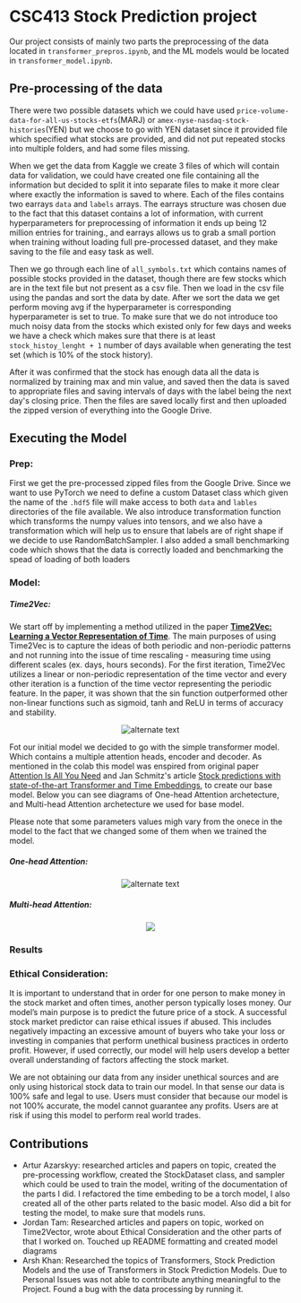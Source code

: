 # CSC413 Stock Prediction project

Our project consists of mainly two parts the preprocessing of the data located in `transformer_prepros.ipynb`,
and the ML models would be located in `transformer_model.ipynb`.

## Pre-processing of the data

There were two possible datasets which we could have used `price-volume-data-for-all-us-stocks-etfs`(MARJ) 
or  `amex-nyse-nasdaq-stock-histories`(YEN) but we choose to go with YEN dataset since it provided file
which specified what stocks are provided, and did not put repeated stocks into multiple folders, and had
some files missing. 

When we get the data from Kaggle we create 3 files of which will contain data for validation, we  could have created one
file containing all the information but decided to split it into separate files to make it more clear where exactly the
information is saved to where. Each of the files contains two earrays  `data` and `labels` arrays. The earrays structure
was chosen due to the fact that this dataset contains a lot of information, with current hyperparameters for
preprocessing of information it ends up being 12 million entries for training., and earrays allows us to grab a small
portion when training without loading full pre-processed dataset, and they make saving to the file and easy task as well.



Then we go through each line of `all_symbols.txt` which contains names of possible stocks provided in the dataset, though
there are few stocks which are in the text file but not present as a csv file. Then we load in the csv file using the
pandas and sort the data by date. After we sort the data we get perform moving avg if the hyperparameter is corresponding
hyperparameter is set to true. To make sure that we do not introduce too much noisy data from the stocks which existed only
for few days and weeks we have a check which makes sure that there is at least `stock_histoy_lenght + 1` number of days
available when generating the test set (which is 10% of the stock history).


After it was confirmed that the stock has enough data all the data is normalized by training max and min value, and 
saved then the data is saved to appropriate files and saving intervals of days with the label being the next day's
closing price. Then the files are saved locally first and then uploaded the zipped version of everything into the Google
Drive.




## Executing the Model

### Prep:


First we get the pre-processed zipped files from the Google Drive. Since we want to use PyTorch we need to define a custom 
Dataset class which given the name of the `.hdf5` file will make access to both `data` and `lables` directories of the file
available. We also introduce transformation function which transforms the numpy values into tensors, and we also have a
transformation which will help us to ensure that labels are of right shape if we decide to use RandomBatchSampler. I also
added a small benchmarking code which shows that the data is correctly loaded and benchmarking the spead of loading of 
both loaders

### Model:

##### Time2Vec:

We start off by implementing a method utilized in the paper [**Time2Vec: Learning a Vector Representation of Time**](https://arxiv.org/pdf/1907.05321.pdf). The main purposes of using Time2Vec is to capture the ideas of both periodic and non-periodic patterns and not running into the issue of time rescaling - measuring time using different scales (ex. days, hours seconds). For the first iteration, Time2Vec utilizes a linear or non-periodic representation of the time vector and every other iteration is a function of the time vector representing the periodic feature. In the paper, it was shown that the sin function outperformed other non-linear functions such as sigmoid, tanh and ReLU in terms of accuracy and stability.

 <p align="center">
    <img src="https://user-images.githubusercontent.com/42477683/163737739-715d843d-fe11-4e79-9d45-a0f265324035.png" alt="alternate text">
 </p>

Fot our initial model we decided to go with the simple transformer model. Which contains a multiple attention heads, encoder and decoder. As mentioned in the colab this model was enspired from original paper [Attention Is All You Need](https://arxiv.org/abs/1706.03762) and Jan Schmitz's article 
[Stock predictions with state-of-the-art Transformer and Time Embeddings](https://towardsdatascience.com/stock-predictions-with-state-of-the-art-transformer-and-time-embeddings-3a4485237de6#:~:text=A%20Transformer%20is%20a%20neural,and%20Multi%2DHead%20Attention%20layer), 
to create our base model. Below you can see diagrams of One-head Attention archetecture, and Multi-head Attention archetecture we used for base model.

Please note that some parameters values migh vary from the onece in the model to the fact that we changed some of them when we trained the model.


##### One-head Attention:

 <p align="center">
    <img src="https://user-images.githubusercontent.com/42477683/163856124-05358808-cb98-45f7-8ab5-2b6cbed24611.png" alt="alternate text">
 </p>


##### Multi-head Attention:

<p align="center">
    <img src="https://user-images.githubusercontent.com/42477683/163741346-54c95a8f-20ff-40dc-9cf7-dfa51167af61.png">
</Div>

### Results


### Ethical Consideration: 

It is important to understand that in order for one person to make money in the stock market and often times, another person typically loses money. Our model’s main purpose is to predict the future price of a stock. A successful stock market predictor can raise ethical issues if abused. This includes negatively impacting an excessive amount of buyers who take your loss or investing in companies that perform unethical business practices in orderto profit.  However, if used correctly, our model will help users develop a better overall understanding of factors affecting the stock market.

We are not obtaining our data from any insider unethical sources and are only using historical stock data to train our model. In that sense our data is 100% safe and legal to use. Users must consider that because our model is not 100% accurate, the model cannot guarantee any profits. Users are at risk if using this model to perform real world trades. 

## Contributions
- Artur Azarskyy: researched articles and papers on topic, created the pre-processing workflow, created the StockDataset
 class, and sampler which could be used to train the model, writing of the documentation of the parts I did. I refactored the
 time embeding to be a torch model, I also created all of the other parts related to the basic model. Also did a bit for testing the model,
 to make sure that models runs.
- Jordan Tam: Researched articles and papers on topic, worked on Time2Vector, wrote about Ethical Consideration and the 
 other parts of that I worked on. Touched up README formatting and created model diagrams
- Arsh Khan: Researched the topics of Transformers, Stock Prediction Models and the use of Transformers in Stock Prediction Models. Due to Personal Issues was not able to contribute anything meaningful to the Project. Found a bug with the data processing by running it. 
<!-- [//]: # (TODO: everyone please add your names and contributions here ) -->
